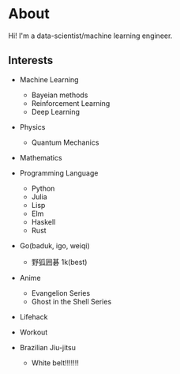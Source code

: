 # About
Hi!
I'm a data-scientist/machine learning engineer.

## Interests
- Machine Learning
	- Bayeian methods
	- Reinforcement Learning
	- Deep Learning
	
- Physics
	- Quantum Mechanics
	
- Mathematics
	
- Programming Language
	- Python
	- Julia
	- Lisp
	- Elm
	- Haskell
	- Rust
	
- Go(baduk, igo, weiqi)
	- 野狐囲碁 1k(best)
	
- Anime
	- Evangelion Series
	- Ghost in the Shell Series
	
- Lifehack

- Workout

- Brazilian Jiu-jitsu
  - White belt!!!!!!!